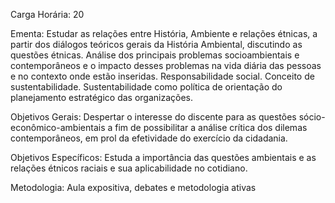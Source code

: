 Carga Horária: 20
 
Ementa:
    Estudar as relações entre História, Ambiente e relações étnicas, a partir dos diálogos teóricos gerais da História Ambiental, discutindo as questões étnicas. Análise dos principais problemas socioambientais e contemporâneos e o impacto desses problemas na vida diária das pessoas e no contexto onde estão inseridas. Responsabilidade social. Conceito de sustentabilidade. Sustentabilidade como política de orientação do planejamento estratégico das organizações.
 
Objetivos Gerais:
    Despertar o interesse do discente para as questões sócio-econômico-ambientais a fim de possibilitar a análise crítica dos dilemas contemporâneos, em prol da efetividade do exercício da cidadania.
 
Objetivos Específicos:
    Estuda a importância das questões ambientais e as relações étnicos raciais e sua aplicabilidade no cotidiano.
 
Metodologia:
    Aula expositiva, debates e metodologia ativas
